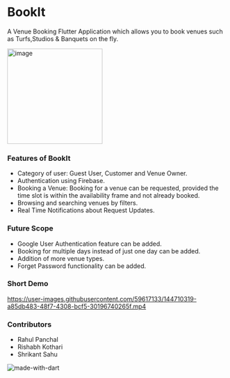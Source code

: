 # BookIt
A Venue Booking Flutter Application which allows you to book venues such as Turfs,Studios & Banquets on the fly.

<img width="219" alt="image" src="https://user-images.githubusercontent.com/59617133/144710237-5e449327-891b-4636-9207-a5173cd083d4.png">




### Features of BookIt
* Category of user: Guest User, Customer and Venue Owner.
* Authentication using Firebase.
* Booking a Venue: Booking for a venue can be requested, provided the time slot is within the availability frame  and not already booked.
* Browsing and searching venues by filters.
* Real Time Notifications about Request Updates.

### Future Scope
* Google User Authentication feature can be added.
* Booking for multiple days instead of just one day can be added.
* Addition of more venue types.
* Forget Password functionality can be added.



### Short Demo



https://user-images.githubusercontent.com/59617133/144710319-a85db483-48f7-4308-bcf5-30196740265f.mp4


### Contributors
* Rahul Panchal 
* Rishabh Kothari
* Shrikant Sahu

![made-with-dart](https://user-images.githubusercontent.com/59617133/144710657-86ff9dcf-b58e-446f-bf87-c73d19c07e42.png)
